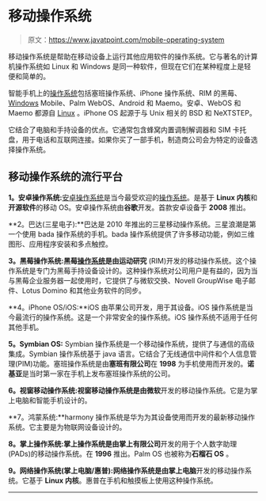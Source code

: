 # 移动操作系统

> 原文：<https://www.javatpoint.com/mobile-operating-system>

移动操作系统是帮助在移动设备上运行其他应用软件的操作系统。它与著名的计算机操作系统如 Linux 和 Windows 是同一种软件，但现在它们在某种程度上是轻便和简单的。

智能手机上的[操作系统](https://www.javatpoint.com/os-tutorial)包括塞班操作系统、iPhone 操作系统、RIM 的黑莓、 [Windows](https://www.javatpoint.com/windows) Mobile、Palm WebOS、Android 和 Maemo。安卓、WebOS 和 Maemo 都源自 [Linux](https://www.javatpoint.com/linux-tutorial) 。iPhone OS 起源于与 Unix 相关的 BSD 和 NeXTSTEP。

它结合了电脑和手持设备的优点。它通常包含蜂窝内置调制解调器和 SIM 卡托盘，用于电话和互联网连接。如果你买了一部手机，制造商公司会为特定的设备选择操作系统。

## 移动操作系统的流行平台

**1。安卓操作系统:**[安卓操作系统](https://www.javatpoint.com/android-tutorial)是当今最受欢迎的[操作系统](https://www.javatpoint.com/operating-system-interview-questions)。是基于 **Linux 内核**和**开源软件**的移动 OS。安卓操作系统由**谷歌**开发。首款安卓设备于 **2008** 推出。

**2。巴达(三星电子):**巴达是 2010 年推出的三星移动操作系统。三星浪潮是第一个使用 bada 操作系统的手机。bada 操作系统提供了许多移动功能，例如三维图形、应用程序安装和多点触控。

**3。黑莓操作系统:**黑莓[操作系统](https://www.javatpoint.com/operating-system)是由**运动研究** (RIM)开发的移动操作系统。这个操作系统是专门为黑莓手持设备设计的。这种操作系统对公司用户是有益的，因为当与黑莓企业服务器一起使用时，它提供了与微软交换、Novell GroupWise 电子邮件、Lotus Domino 和其他业务软件的同步。

**4。iPhone OS/iOS:**iOS 由苹果公司开发，用于其设备。iOS 操作系统是当今最流行的操作系统。这是一个非常安全的操作系统。iOS 操作系统不适用于任何其他手机。

**5。Symbian OS:** Symbian 操作系统是一个移动操作系统，提供了与通信的高级集成。Symbian 操作系统基于 java 语言。它结合了无线通信中间件和个人信息管理(PIM)功能。塞班操作系统是由**塞班有限公司**在 **1998** 为手机使用而开发的。**诺基亚**是当时第一家在手机上发布塞班操作系统的公司。

**6。视窗移动操作系统:**视窗移动操作系统是由**微软**开发的移动操作系统。它是为掌上电脑和智能手机设计的。

**7。鸿蒙系统:**harmony 操作系统是华为为其设备使用而开发的最新移动操作系统。它主要是为物联网设备设计的。

**8。掌上操作系统:**掌上操作系统是由**掌上有限公司**开发的用于个人数字助理(PADs)的移动操作系统。在 **1996** 推出。Palm OS 也被称为**石榴石 OS** 。

**9。网络操作系统(掌上电脑/惠普):**网络操作系统是由**掌上电脑**开发的移动操作系统。它基于 **Linux 内核**。惠普在手机和触摸板上使用这种操作系统。

* * *